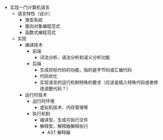 - 实现一门计算机语言
  - 语言特性（设计）
    - 类型系统
    - 面向对象编程范式
    - 函数式编程范式
  - 实现
    - 编译技术
      - 前端
        - 词法分析、语法分析和语义分析功能
      - 后端
        - 生成目标代码的功能，指的是字节码或汇编代码
        - 代码优化
        - 实现语言的运行机制特殊的要求（应该是插入特殊代码或者修改调整代码？）
    - 运行时技术
      - 运行时环境
        - 虚拟机技术、内存管理等
      - 执行机制
        - 编译型，生成可执行文件
        - 解释型，解释器解释执行
          - AST 解释器
